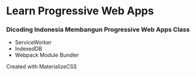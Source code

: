 # Learn Progressive Web Apps

### Dicoding Indonesia Membangun Progressive Web Apps Class

-  ServiceWorker
-  IndexedDB
-  Webpack Module Bundler

Created with MaterializeCSS
